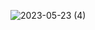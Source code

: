 ![2023-05-23 (4)](https://github.com/user-attachments/assets/06d58d8e-c683-424a-bfe0-36828323e27d)



 
 
